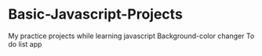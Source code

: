 # Basic-Javascript-Projects
My practice projects while learning javascript
Background-color changer
To do list app
